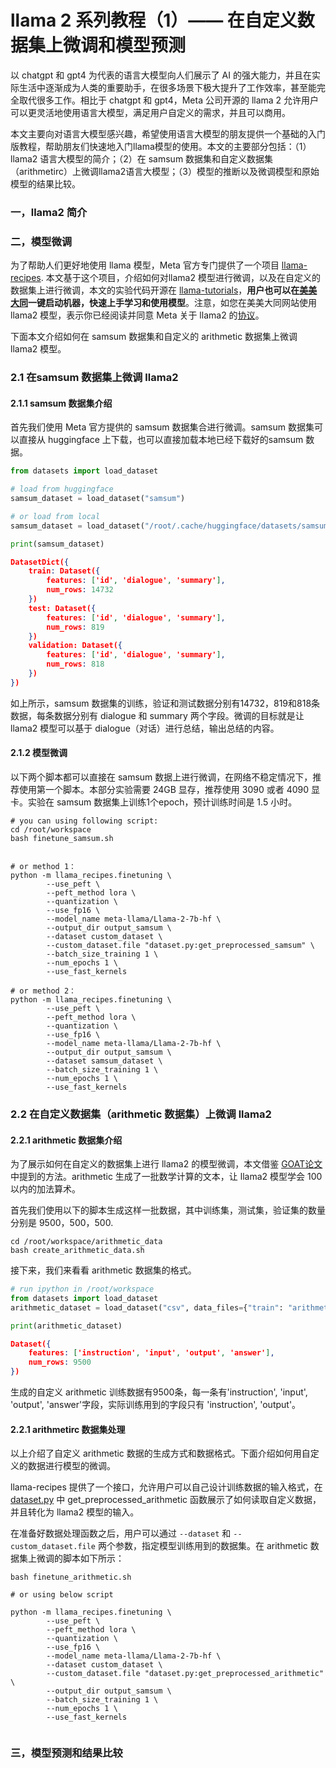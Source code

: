 # llama 2 系列教程（1）—— 在自定义数据集上微调和模型预测

以 chatgpt 和 gpt4 为代表的语言大模型向人们展示了 AI 的强大能力，并且在实际生活中逐渐成为人类的重要助手，在很多场景下极大提升了工作效率，甚至能完全取代很多工作。相比于 chatgpt 和 gpt4，Meta 公司开源的 llama 2 允许用户可以更灵活地使用语言大模型，满足用户自定义的需求，并且可以商用。

本文主要向对语言大模型感兴趣，希望使用语言大模型的朋友提供一个基础的入门版教程，帮助朋友们快速地入门llama模型的使用。本文的主要部分包括：（1） llama2 语言大模型的简介；（2）在 samsum 数据集和自定义数据集（arithmetirc）上微调llama2语言大模型；（3）模型的推断以及微调模型和原始模型的结果比较。

### 一，llama2 简介


### 二，模型微调
为了帮助人们更好地使用 llama 模型，Meta 官方专门提供了一个项目 [llama-recipes](https://github.com/facebookresearch/llama-recipes/). 本文基于这个项目，介绍如何对llama2 模型进行微调，以及在自定义的数据集上进行微调，本文的实验代码开源在 [llama-tutorials](https://github.com/mmdatong/llama2-tutorials)，**用户也可以在[美美大同](https://mmdatong.com/)一键启动机器，快速上手学习和使用模型**。注意，如您在美美大同网站使用 llama2 模型，表示你已经阅读并同意 Meta 关于 llama2 的[协议](https://ai.meta.com/resources/models-and-libraries/llama-downloads/)。

下面本文介绍如何在 samsum 数据集和自定义的 arithmetic 数据集上微调 llama2 模型。

### 2.1 在samsum 数据集上微调 llama2

#### 2.1.1 samsum 数据集介绍

首先我们使用 Meta 官方提供的 samsum 数据集合进行微调。samsum 数据集可以直接从 huggingface 上下载，也可以直接加载本地已经下载好的samsum 数据。

```python
from datasets import load_dataset

# load from huggingface
samsum_dataset = load_dataset("samsum") 

# or load from local
samsum_dataset = load_dataset("/root/.cache/huggingface/datasets/samsum")

print(samsum_dataset)
```

``` json
DatasetDict({
    train: Dataset({
        features: ['id', 'dialogue', 'summary'],
        num_rows: 14732
    })
    test: Dataset({
        features: ['id', 'dialogue', 'summary'],
        num_rows: 819
    })
    validation: Dataset({
        features: ['id', 'dialogue', 'summary'],
        num_rows: 818
    })
})

```

如上所示，samsum 数据集的训练，验证和测试数据分别有14732，819和818条数据，每条数据分别有 dialogue 和 summary 两个字段。微调的目标就是让 llama2 模型可以基于 dialogue（对话）进行总结，输出总结的内容。

#### 2.1.2 模型微调
以下两个脚本都可以直接在 samsum 数据上进行微调，在网络不稳定情况下，推荐使用第一个脚本。本部分实验需要 24GB 显存，推荐使用 3090 或者 4090 显卡。实验在 samsum 数据集上训练1个epoch，预计训练时间是 1.5 小时。


```
# you can using following script:
cd /root/workspace  
bash finetune_samsum.sh


# or method 1：
python -m llama_recipes.finetuning \
       	--use_peft \
		--peft_method lora \
		--quantization \
		--use_fp16 \
		--model_name meta-llama/Llama-2-7b-hf \
		--output_dir output_samsum \
		--dataset custom_dataset \
		--custom_dataset.file "dataset.py:get_preprocessed_samsum" \
		--batch_size_training 1 \
		--num_epochs 1 \
		--use_fast_kernels

# or method 2：
python -m llama_recipes.finetuning \
       	--use_peft \
		--peft_method lora \
		--quantization \
		--use_fp16 \
		--model_name meta-llama/Llama-2-7b-hf \
		--output_dir output_samsum \
		--dataset samsum_dataset \
		--batch_size_training 1 \
		--num_epochs 1 \
		--use_fast_kernels
```


### 2.2 在自定义数据集（arithmetic 数据集）上微调 llama2
#### 2.2.1 arithmetic 数据集介绍
为了展示如何在自定义的数据集上进行 llama2 的模型微调，本文借鉴 [GOAT论文](https://arxiv.org/pdf/2305.14201.pdf) 中提到的方法。arithmetic 生成了一批数学计算的文本，让 llama2 模型学会 100 以内的加法算术。

首先我们使用以下的脚本生成这样一批数据，其中训练集，测试集，验证集的数量分别是 9500，500，500.

```
cd /root/workspace/arithmetic_data
bash create_arithmetic_data.sh
```

接下来，我们来看看 arithmetic 数据集的格式。
``` python
# run ipython in /root/workspace
from datasets import load_dataset
arithmetic_dataset = load_dataset("csv", data_files={"train": "arithmetic_data/arithmetic_train.csv"})["train"]

print(arithmetic_dataset)

```


```json
Dataset({
    features: ['instruction', 'input', 'output', 'answer'],
    num_rows: 9500
})
```

生成的自定义 arithmetic 训练数据有9500条，每一条有'instruction', 'input', 'output', 'answer'字段，实际训练用到的字段只有 'instruction', 'output'。


#### 2.2.1 arithmetirc 数据集处理
以上介绍了自定义 arithmetic 数据的生成方式和数据格式。下面介绍如何用自定义的数据进行模型的微调。

llama-recipes 提供了一个接口，允许用户可以自己设计训练数据的输入格式，在 [dataset.py](https://github.com/mmdatong/llama2-tutorials/blob/master/dataset.py#L42) 中 get_preprocessed_arithmetic 函数展示了如何读取自定义数据，并且转化为 llama2 模型的输入。

在准备好数据处理函数之后，用户可以通过 `--dataset` 和 `--custom_dataset.file` 两个参数，指定模型训练用到的数据集。在 arithmetic 数据集上微调的脚本如下所示：
```shell
bash finetune_arithmetic.sh

# or using below script

python -m llama_recipes.finetuning \
       	--use_peft \
		--peft_method lora \
		--quantization \
		--use_fp16 \
		--model_name meta-llama/Llama-2-7b-hf \
		--dataset custom_dataset \
		--custom_dataset.file "dataset.py:get_preprocessed_arithmetic" \
		--output_dir output_samsum \
		--batch_size_training 1 \
		--num_epochs 1 \
		--use_fast_kernels


```





### 三，模型预测和结果比较


